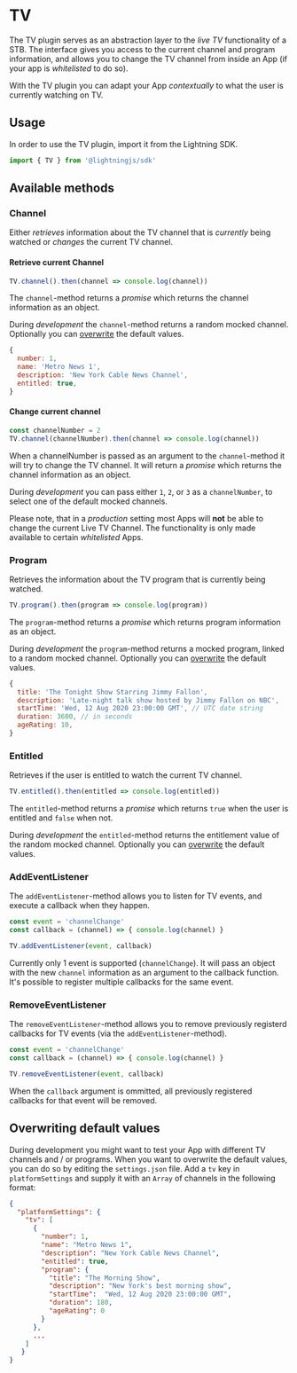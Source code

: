 # TV

The TV plugin serves as an abstraction layer to the _live TV_ functionality of a STB. The interface gives you access to the current channel
and program information, and allows you to change the TV channel from inside an App (if your app is _whitelisted_ to do so).

With the TV plugin you can adapt your App _contextually_ to what the user is currently watching on TV.

## Usage

In order to use the TV plugin, import it from the Lightning SDK.

```js
import { TV } from '@lightningjs/sdk'
```

## Available methods

### Channel

Either _retrieves_ information about the TV channel that is _currently_ being watched or _changes_ the current TV channel.

#### Retrieve current Channel

```js
TV.channel().then(channel => console.log(channel))
```

The `channel`-method returns a _promise_ which returns the channel information as an object.

During _development_ the `channel`-method returns a random mocked channel. Optionally you can [overwrite](#overwriting-default-values) the default values.

```js
{
  number: 1,
  name: 'Metro News 1',
  description: 'New York Cable News Channel',
  entitled: true,
}
```

#### Change current channel

```js
const channelNumber = 2
TV.channel(channelNumber).then(channel => console.log(channel))
```

When a channelNumber is passed as an argument to the `channel`-method it will try to change the TV channel.
It will return a _promise_ which returns the channel information as an object.

During _development_ you can pass either `1`, `2`, or `3` as a `channelNumber`, to select one of the default mocked channels.

Please note, that in a _production_ setting most Apps will **not** be able to change the current Live TV Channel. The functionality is only
made available to certain _whitelisted_ Apps.

### Program

Retrieves the information about the TV program that is currently being watched.

```js
TV.program().then(program => console.log(program))
```

The `program`-method returns a _promise_ which returns program information as an object.

During _development_ the `program`-method returns a mocked program, linked to a random mocked channel. Optionally you can [overwrite](#overwriting-default-values) the default values.

```js
{
  title: 'The Tonight Show Starring Jimmy Fallon',
  description: 'Late-night talk show hosted by Jimmy Fallon on NBC',
  startTime: 'Wed, 12 Aug 2020 23:00:00 GMT', // UTC date string
  duration: 3600, // in seconds
  ageRating: 10,
}
```

### Entitled

Retrieves if the user is entitled to watch the current TV channel.

```js
TV.entitled().then(entitled => console.log(entitled))
```

The `entitled`-method returns a _promise_ which returns `true` when the user is entitled and `false` when not.

During _development_ the `entitled`-method returns the entitlement value of the random mocked channel. Optionally you can [overwrite](#overwriting-default-values) the default values.

### AddEventListener

The `addEventListener`-method allows you to listen for TV events, and execute a callback when they happen.

```js
const event = 'channelChange'
const callback = (channel) => { console.log(channel) }

TV.addEventListener(event, callback)
```

Currently only 1 event is supported (`channelChange`). It will pass an object with the new `channel` information as an argument to the callback function.
It's possible to register multiple callbacks for the same event.

### RemoveEventListener

The `removeEventListener`-method allows you to remove previously registerd callbacks for TV events (via the `addEventListener`-method).

```js
const event = 'channelChange'
const callback = (channel) => { console.log(channel) }

TV.removeEventListener(event, callback)
```

When the `callback` argument is ommitted, all previously registered callbacks for that event will be removed.


## Overwriting default values

During development you might want to test your App with different TV channels and / or programs.
When you want to overwrite the default values, you can do so by editing the `settings.json` file.
Add a `tv` key in `platformSettings` and supply it with an `Array` of channels in the following format:

```json
{
  "platformSettings": {
    "tv": [
      {
        "number": 1,
        "name": "Metro News 1",
        "description": "New York Cable News Channel",
        "entitled": true,
        "program": {
          "title": "The Morning Show",
          "description": "New York's best morning show",
          "startTime":  "Wed, 12 Aug 2020 23:00:00 GMT",
          "duration": 180,
          "ageRating": 0
        }
      },
      ...
    ]
   }
}
 ```
